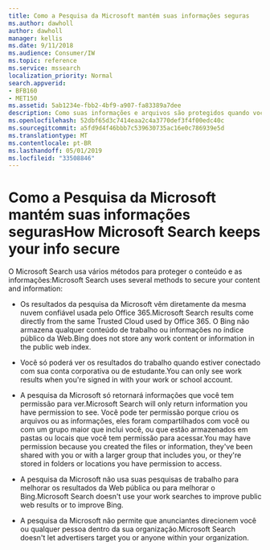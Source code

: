 ```yaml
---
title: Como a Pesquisa da Microsoft mantém suas informações seguras
ms.author: dawholl
author: dawholl
manager: kellis
ms.date: 9/11/2018
ms.audience: Consumer/IW
ms.topic: reference
ms.service: mssearch
localization_priority: Normal
search.appverid:
- BFB160
- MET150
ms.assetid: 5ab1234e-fbb2-4bf9-a907-fa83389a7dee
description: Como suas informações e arquivos são protegidos quando você usa o Microsoft Search
ms.openlocfilehash: 52dbf65d3c7414eaa2c4a3770def3f4f00edc40c
ms.sourcegitcommit: a5fd9d4f46bbb7c539630735ac16e0c786939e5d
ms.translationtype: MT
ms.contentlocale: pt-BR
ms.lasthandoff: 05/01/2019
ms.locfileid: "33508846"
---
```

# <a name="how-microsoft-search-keeps-your-info-secure"></a><span data-ttu-id="5e685-103">Como a Pesquisa da Microsoft mantém suas informações seguras</span><span class="sxs-lookup"><span data-stu-id="5e685-103">How Microsoft Search keeps your info secure</span></span>

<span data-ttu-id="5e685-104">O Microsoft Search usa vários métodos para proteger o conteúdo e as informações:</span><span class="sxs-lookup"><span data-stu-id="5e685-104">Microsoft Search uses several methods to secure your content and information:</span></span>
  
- <span data-ttu-id="5e685-105">Os resultados da pesquisa da Microsoft vêm diretamente da mesma nuvem confiável usada pelo Office 365.</span><span class="sxs-lookup"><span data-stu-id="5e685-105">Microsoft Search results come directly from the same Trusted Cloud used by Office 365.</span></span> <span data-ttu-id="5e685-106">O Bing não armazena qualquer conteúdo de trabalho ou informações no índice público da Web.</span><span class="sxs-lookup"><span data-stu-id="5e685-106">Bing does not store any work content or information in the public web index.</span></span>
    
- <span data-ttu-id="5e685-107">Você só poderá ver os resultados do trabalho quando estiver conectado com sua conta corporativa ou de estudante.</span><span class="sxs-lookup"><span data-stu-id="5e685-107">You can only see work results when you're signed in with your work or school account.</span></span>
    
- <span data-ttu-id="5e685-108">A pesquisa da Microsoft só retornará informações que você tem permissão para ver.</span><span class="sxs-lookup"><span data-stu-id="5e685-108">Microsoft Search will only return information you have permission to see.</span></span> <span data-ttu-id="5e685-109">Você pode ter permissão porque criou os arquivos ou as informações, eles foram compartilhados com você ou com um grupo maior que inclui você, ou que estão armazenados em pastas ou locais que você tem permissão para acessar.</span><span class="sxs-lookup"><span data-stu-id="5e685-109">You may have permission because you created the files or information, they've been shared with you or with a larger group that includes you, or they're stored in folders or locations you have permission to access.</span></span>
    
- <span data-ttu-id="5e685-110">A pesquisa da Microsoft não usa suas pesquisas de trabalho para melhorar os resultados da Web pública ou para melhorar o Bing.</span><span class="sxs-lookup"><span data-stu-id="5e685-110">Microsoft Search doesn't use your work searches to improve public web results or to improve Bing.</span></span>
    
- <span data-ttu-id="5e685-111">A pesquisa da Microsoft não permite que anunciantes direcionem você ou qualquer pessoa dentro da sua organização.</span><span class="sxs-lookup"><span data-stu-id="5e685-111">Microsoft Search doesn't let advertisers target you or anyone within your organization.</span></span>

  

